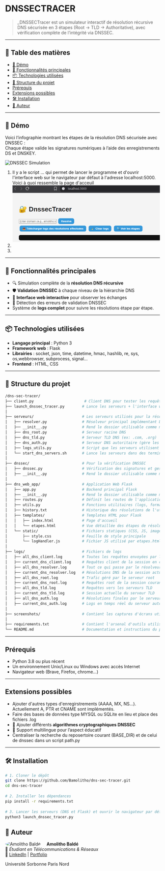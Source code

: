 # DNSSECTRACER

> _DNSSECTracer est un simulateur interactif de résolution récursive DNS sécurisée en 3 étapes (Root → TLD → Authoritative), avec vérification complète de l’intégrité via DNSSEC.

---

## 🧭 Table des matières

- [📸 Démo](#-démo)
- [🚀 Fonctionnalités principales](#-fonctionnalités-principales)
- [📦 Technologies utilisées](#-technologies-utilisées)
- [📁 Structure du projet](#-structure-du-projet)
- [Prérequis](#-prérequis)
- [Extensions possibles](#-extensions-possibles)
- [🛠️ Installation](#️-installation)
- [👤 Auteur](#-auteur)

---

## 📸 Démo

Voici l’infographie montrant les étapes de la résolution DNS sécurisée avec DNSSEC :  
Chaque étape valide les signatures numériques à l’aide des enregistrements DS et DNSKEY.

![DNSSEC Simulation](./illustration.png)
1. Il y a le script ... qui permet de lancer le programme et d'ouvrir l'interface web sur le navigateur par défaut à l'adresse localhost:5000. Voici à quoi ressemble la page d'acceuil
![Page d'acceuil DNSSECTracer](./screenshots/page_acceuil_index.png)
3. 
4. 

---

## 🚀 Fonctionnalités principales

- 🔍 Simulation complète de la **résolution DNS récursive**
- 🛡️ **Validation DNSSEC** à chaque niveau de la hiérarchie DNS
- 💬 **Interface web interactive** pour observer les échanges
- 🛑 Détection des erreurs de validation DNSSEC
- Système de **logs complet** pour suivre les résolutions étape par étape.

---

## 📦 Technologies utilisées

- **Langage principal** : Python 3
- **Framework web** : Flask
- **Librairies** : socket, json, time, datetime, hmac, hashlib, re, sys, os,webbrowser, subprocess, signal...
- **Frontend** : HTML, CSS 

---

## 📁 Structure du projet
```bash
/dns-sec-tracer/
├── client.py                       # Client DNS pour tester les requêtes
├── launch_dnssec_tracer.py        # Lance les serveurs + l'interface web automatiquement
│
├── serveurs/                      # Les serveurs utilisés pour la résolution 
│   ├── resolver.py                # Résolveur principal implémentant DNSSEC
│   ├── __init__.py                # Rend le dossier utilisable comme module Python
│   ├── dns_root.py                # Serveur racine DNS
│   ├── dns_tld.py                 # Serveur TLD DNS (ex: .com, .org)
│   ├── dns_auth.py                # Serveur DNS autoritaire (gère les domaines finaux)
│   ├── logs_utils.py              # Script que les serveurs utilisent pour faire leurs logs
│   └── start_dns_servers.sh       # Lance les serveurs dans des terminaux différents (utile pour déboggage; launch_dnssec_tracer.py suffit pour lancer le projet) 
│
├── dnssec/                        # Pour la vérification DNSSEC
│   ├── dnssec.py                  # Vérification des signatures et gestion des clés
│   ├── __init__.py                # Rend le dossier utilisable comme module Python
│ 
├── dns_web_app/                   # Application Web Flask
│   ├── app.py                     # Backend principal Flask
│   ├── __init__.py                # Rend le dossier utilisable comme module Python
│   ├── routes.py                  # Définit les routes de l'application web
│   ├── utils.py                   # Fonctions utilitaires (logs, formatage...)
│   ├── history.txt                # Historique des résolutions de l'utilisateur (tout)
│   ├── templates/                 # Templates HTML pour Flask
│   │   ├── index.html             # Page d'accueil
│   │   └── etapes.html            # Vue détaillée des étapes de résolution
│   └── static/                    # Fichiers statiques (CSS, JS, images…)
│       ├── style.css              # Feuille de style principale
│       └── logHandler.js          # Fichier JS utilisé par etapes.html
│
├── logs/                          # Fichiers de logs
│   ├── all_dns_client.log         # Toutes les requêtes envoyées par le client
│   ├── current_dns_client.log     # Requêtes client de la session en cours
│   ├── all_dns_resolver.log       # Tout ce qui passe par le résolveur principal
│   ├── current_dns_resolver.log   # Résolutions DNS de la session actuelle
│   ├── all_dns_root.log           # Trafic géré par le serveur root
│   ├── current_dns_root.log       # Requêtes root de la session courante
│   ├── all_dns_tld.log            # Requêtes vers les serveurs TLD
│   ├── current_dns_tld.log        # Session actuelle du serveur TLD
│   ├── all_dns_auth.log           # Résolutions finales par le serveur autoritaire
│   ├── current_dns_auth.log       # Logs en temps réel du serveur autoritaire
│
├── screenshots/                   # Contient les captures d'écrans utilisées pour la démo
│
├── requirements.txt               # Contient l'arsenal d'outils utilisés et à installer pour réaliser ce projet
└── README.md                      # Documentation et instructions du projet
```
---

## Prérequis

- Python 3.8 ou plus récent
- Un environnement Unix/Linux ou Windows avec accès Internet
- Navigateur web (Brave, Firefox, chrome...)

---

## Extensions possibles

- Ajouter d'autres types d'enregirstrements (AAAA, MX, NS...). Actuellement A, PTR et CNAME sont implémentés.
- Faire des bases de données type MYSQL ou SQLite en lieu et place des fichiers .log
- 🔐 Ajouter différents **algorithmes cryptographiques DNSSEC**
- 🧠 Support multilingue pour l’aspect éducatif
- Centraliser la recherche du reposertoire courant (BASE_DIR) et de celui de dnssec dans un script path.py

---

## 🛠️ Installation

```bash
# 1. Cloner le dépôt
git clone https://github.com/Bamolitho/dns-sec-tracer.git
cd dns-sec-tracer

# 2. Installer les dépendances
pip install -r requirements.txt

# 3. Lancer les serveurs (DNS et Flask) et ouvrir le navigateur par défaut pour afficher l'interface web (http://localhost:5000)
python3 launch_dnssec_tracer.py
```
 ## 👤 Auteur

<img src="https://media.licdn.com/dms/image/v2/D4E03AQE0RS8O9YuIBQ/profile-displayphoto-shrink_800_800/profile-displayphoto-shrink_800_800/0/1731164064570?e=1752710400&v=beta&t=SL7J1e3sF2duZ7tIablBmQb0CzHfy6kArP7a2lzcw40" alt="Amolitho Baldé" width="120" style="border-radius: 50%; margin-right: 15px;" align="left">

**Amolitho Baldé**  
💼 *Étudiant en Télécommunications & Réseaux*  
🔗 [LinkedIn](https://www.linkedin.com/in/amolithobalde/) | [Portfolio](https://bamolitho.github.io/portfolio/)
<p>Université Sorbonne Paris Nord</p>

<br clear="left"/>
